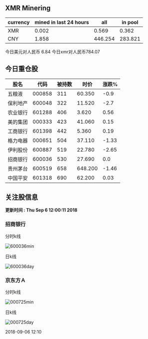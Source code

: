 ## XMR Minering

|currency|mined in last 24 hours|all|in pool|
|---|---|---|---|
|XMR|0.002|0.569|0.362|
|CNY|1.858|446.254|283.821|

今日美元对人民币 6.84	今日xmr对人民币784.07


## 今日重仓股 

|股名|代码|被持数|时价|涨跌%|
|---|---|---|---|---|
|五粮液|000858|311|60.350|-0.9|
|保利地产|600048|322|11.520|-2.7|
|农业银行|601288|406|3.620|0.56|
|美的集团|000333|423|41.060|0.15|
|工商银行|601398|442|5.360|0.19|
|格力电器|000651|504|37.110|-1.33|
|伊利股份|600887|519|22.780|-2.65|
|招商银行|600036|530|27.690|0.0|
|贵州茅台|600519|658|648.200|-1.46|
|中国平安|601318|690|62.200|0.03|

## 关注股信息
**更新时间 : Thu Sep  6 12:00:11 2018**
### 招商银行 
分时k线

![600036min](http://image.sinajs.cn/newchart/min/n/sh600036.gif)

日k线

![600036day](http://image.sinajs.cn/newchart/daily/n/sh600036.gif)

### 京东方Ａ 
分时k线

![000725min](http://image.sinajs.cn/newchart/min/n/sz000725.gif)

日k线

![000725day](http://image.sinajs.cn/newchart/daily/n/sz000725.gif)

2018-09-06 12:10